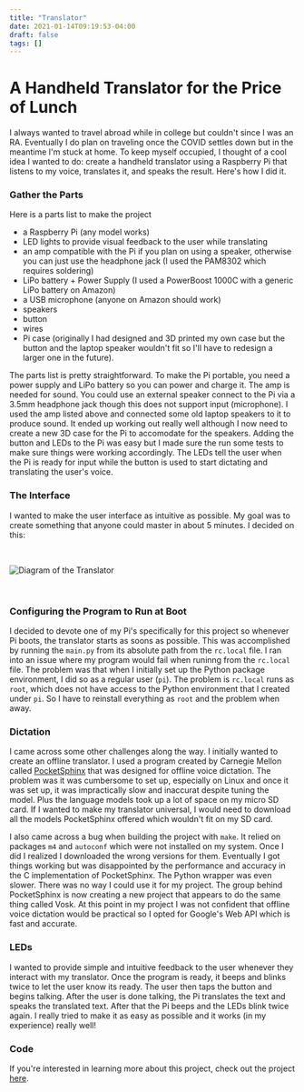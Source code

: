 ```yaml
---
title: "Translator"
date: 2021-01-14T09:19:53-04:00
draft: false
tags: []
---
```


# A Handheld Translator for the Price of Lunch

I always wanted to travel abroad while in college but couldn't since I was an
RA. Eventually I do plan on traveling once the COVID settles down but in the
meantime I'm stuck at home. To keep myself occupied, I thought of a cool idea
I wanted to do: create a handheld translator using a Raspberry Pi that listens
to my voice, translates it, and speaks the result. Here's how I did it.

### Gather the Parts

Here is a parts list to make the project

- a Raspberry Pi (any model works)
- LED lights to provide visual feedback to the user while translating
- an amp compatible with the Pi if you plan on using a speaker, otherwise you
  can just use the headphone jack (I used the PAM8302 which requires soldering)
- LiPo battery + Power Supply (I used a PowerBoost 1000C with a generic LiPo
  battery on Amazon)
- a USB microphone (anyone on Amazon should work)
- speakers
- button
- wires
- Pi case (originally I had designed and 3D printed my own case but the button and
  the laptop speaker wouldn't fit so I'll have to redesign a larger one in the future).

The parts list is pretty straightforward. To make the Pi portable, you need a
power supply and LiPo battery so you can power and charge it. The amp is needed
for sound. You could use an external speaker connect to the Pi via a 3.5mm
headphone jack though this does not support input (microphone). I used the amp
listed above and connected some old laptop speakers to it to produce sound. It
ended up working out really well although I now need to create a new 3D case for
the Pi to accomodate for the speakers. Adding the button and LEDs to the Pi
was easy but I made sure the run some tests to make sure things were working
accordingly. The LEDs tell the user when the Pi is ready for input while the
button is used to start dictating and translating the user's voice.

### The Interface

I wanted to make the user interface as intuitive as possible. My goal was to
create something that anyone could master in about 5 minutes. I decided on
this:

<br>

![Diagram of the Translator](/images/translator/diagram.png)

<br>

### Configuring the Program to Run at Boot

I decided to devote one of my Pi's specifically for this project so whenever Pi
boots, the translator starts as soons as possible. This was accomplished by
running the `main.py` from its absolute path from the `rc.local` file. I ran
into an issue where my program would fail when runinng from the `rc.local` file.
The problem was that when I initially set up the Python package environment, I
did so as a regular user (`pi`). The problem is `rc.local` runs as `root`, which
does not have access to the Python environment that I created under `pi`. So I
have to reinstall everything as `root` and the problem when away.

### Dictation

I came across some other challenges along the way. I initially
wanted to create an offline translator. I used a program created by
Carnegie Mellon called [PocketSphinx](https://cmusphinx.github.io/wiki/tutorialpocketsphinx/)
that was designed for offline voice dictation. The problem was it was cumbersome to set up,
especially on Linux and once it was set up, it was impractically slow and
inaccurat despite tuning the model. Plus the language models took up a lot of
space on my micro SD card. If I wanted to make my translator universal, I would
need to download all the models PocketSphinx offered which wouldn't fit on my
SD card.

I also came across a bug when building the project with `make`. It relied on
packages `m4` and `autoconf` which were not installed on my system. Once I did
I realized I downloaded the wrong versions for them. Eventually I got things
working but was disappointed by the performance and accuracy in the C
implementation of PocketSphinx. The Python wrapper was even slower. There was
no way I could use it for my project. The group behind PocketSphinx is now
creating a new project that appears to do the same thing called Vosk. At this
point in my project I was not confident that offline voice dictation would be
practical so I opted for Google's Web API which is fast and accurate.

### LEDs

I wanted to provide simple and intuitive feedback to the user whenever they
interact with my translator. Once the program is ready, it beeps and blinks
twice to let the user know its ready. The user then taps the button and begins
talking. After the user is done talking, the Pi translates the text and speaks
the translated text. After that the Pi beeps and the LEDs blink twice again.
I really tried to make it as easy as possible and it works (in my experience)
really well!

### Code

If you're interested in learning more about this project, check out the project
[here](https://github.com/almasgai/Translator).
